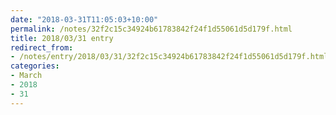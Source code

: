 ```yaml
---
date: "2018-03-31T11:05:03+10:00"
permalink: /notes/32f2c15c34924b61783842f24f1d55061d5d179f.html
title: 2018/03/31 entry
redirect_from:
- /notes/entry/2018/03/31/32f2c15c34924b61783842f24f1d55061d5d179f.html
categories:
- March
- 2018
- 31
---
```


